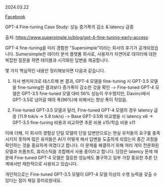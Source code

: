 2024.03.22

[Facebook](https://www.facebook.com/groups/agikr/posts/2260458847628494/)

GPT-4 Fine-tuning Case Study: 성능 증가폭의 감소 & latency 급증

출처: https://www.supersimple.io/blog/gpt-4-fine-tuning-early-access

GPT-4 fine-tuning을 미리 경험한 "Supersimple"이라는 회사의 후기가 공개되었습니다. Sumersimple은 데이터 분석 플랫폼 회사로, 사용자가 자연어로 데이터에 대한 복잡한 질문을 하면 테이블과 시각화된 답변을 제공합니다.

몇 가지 핵심적인 내용만 정리해보자면 다음과 같습니다.
1. 자사 벤치마크로 테스트해 본 결과, GPT-4 모델을 fine-tuning 시 GPT-3.5 모델을 fine-tuning한 결과보다 증가폭이 감소한 것을 확인
-> Fine-tuned GPT-4 모델은 GPT-3.5 fine-tuned 모델 대비 56% 성능이 우수했지만, Davinci에서 GPT-3.5로 넘어갈 때의 폭(96%)에 비해서는 향상 폭이 작았음.

1. Fine-tuned GPT-3.5 모델과 달리, Fine-tuned GPT-4 모델의 경우 latency 급증 (11.9 tok/s -> 5.8 tok/s)
-> Base GPT-3.5와 비교했을 시 latency x6
-> GPT-3.5 fine-tuning 비용과 비교하면 추론 비용 x15/학습 비용 x11

이에 더해, 이 회사의 경험상 단일 모델의 단일 답변만으로는 현실 유저들의 요구를 충족시키지 못하며 많은 유저들은 AI가 어떻게 해서 답변을 도출하게 되었는지 중간 과정을 확인하는 것을 중요하게 여겼다고 합니다. 이 문제를 해결하기 위해 여러 개의 전문화된 모델과 프롬프트, 휴리스틱을 조합해서 사용 중이라고 합니다. 당장은 latency 문제 때문에 Fine-tuned GPT-4 모델은 월등한 성능에도 불구하고 일부 가장 중요한 추론 단계에서만 제한적으로 사용되고 있습니다.

개인적으로는 Fine-tuned GPT-3.5 모델이 GPT-4 모델 이상의 수행 능력을 갖출 수 있다는 점이 제일 흥미로웠네요.